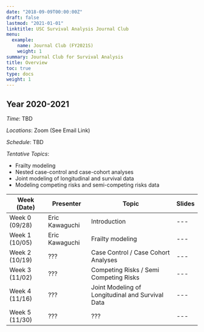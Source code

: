```yaml
---
date: "2018-09-09T00:00:00Z"
draft: false
lastmod: "2021-01-01"
linktitle: USC Survival Analysis Journal Club
menu:
  example:
    name: Journal Club (FY2021S)
    weight: 1
summary: Journal Club for Survival Analysis
title: Overview
toc: true
type: docs
weight: 1
---
```


## Year 2020-2021

*Time*: TBD

*Locations*: Zoom (See Email Link)

*Schedule*: TBD
  
*Tentative Topics*:

- Frailty modeling
- Nested case-control and case-cohort analyses
- Joint modeling of longitudinal and survival data
- Modeling competing risks and semi-competing risks data

| Week (Date) | Presenter | Topic |Slides|
|------|-----------|-------|---|
|Week 0 (09/28)|Eric Kawaguchi|Introduction|---|
|Week 1 (10/05)|Eric Kawaguchi|Frailty modeling|---|
|Week 2 (10/19)|???|Case Control / Case Cohort Analyses|---|
|Week 3 (11/02)|???|Competing Risks / Semi Competing Risks|---|
|Week 4 (11/16)|???|Joint Modeling of Longitudinal and Survival Data|---|
|Week 5 (11/30)|???|???|---|

